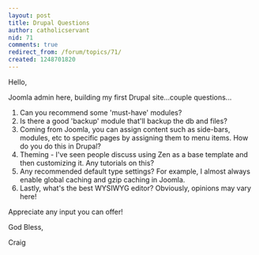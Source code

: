 ```yaml
---
layout: post
title: Drupal Questions
author: catholicservant
nid: 71
comments: true
redirect_from: /forum/topics/71/
created: 1248701820
---
```

<p>Hello,</p>
<p>Joomla admin here, building my first Drupal site...couple questions...</p>
<ol>
    <li>Can you recommend some 'must-have' modules?</li>
    <li>Is there a good 'backup' module that'll backup the db and files?</li>
    <li>Coming from Joomla, you can assign content such as side-bars, modules, etc to specific pages by assigning them to menu items. How do you do this in Drupal?</li>
    <li>Theming - I've seen people discuss using Zen as a base template and then customizing it. Any tutorials on this?</li>
    <li>Any recommended default type settings?&nbsp;For example, I almost always enable global caching and gzip caching in Joomla.</li>
    <li>Lastly, what's the best WYSIWYG editor? Obviously, opinions may vary here!</li>
</ol>
<p>Appreciate any input you can offer!</p>
<p>God Bless,</p>
<p>Craig</p>
